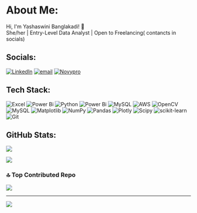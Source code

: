 # About Me:
Hi, I'm Yashaswini Banglakadi! 👋<br>She/her | Entry-Level Data Analyst | Open to Freelancing( contancts in socials)


##  Socials:
[![LinkedIn](https://img.shields.io/badge/LinkedIn-%230077B5.svg?logo=linkedin&logoColor=white)](www.linkedin.com/in/yashaswini-banglakadi) [![email](https://img.shields.io/badge/Email-D14836?logo=gmail&logoColor=white)](mailto:yashaswini.b1805@gmail.com) [![Novypro](https://img.shields.io/badge/Novypro-%230077B5.svg?logo=Novypro&logoColor=white)](https://www.novypro.com/manage_projects/yashaswini-banglakadi)

##  Tech Stack:
![Excel](https://img.shields.io/badge/excel-3670A0?style=for-the-badge&logo=Excel&logoColor=ffdd54) ![Power Bi](https://img.shields.io/badge/power_bi-F2C811?style=for-the-badge&logo=powerbi&logoColor=black)
![Python](https://img.shields.io/badge/python-3670A0?style=for-the-badge&logo=python&logoColor=ffdd54) ![Power Bi](https://img.shields.io/badge/power_bi-F2C811?style=for-the-badge&logo=powerbi&logoColor=black) ![MySQL](https://img.shields.io/badge/mysql-4479A1.svg?style=for-the-badge&logo=mysql&logoColor=white) ![AWS](https://img.shields.io/badge/AWS-%23FF9900.svg?style=for-the-badge&logo=amazon-aws&logoColor=white) ![OpenCV](https://img.shields.io/badge/opencv-%23white.svg?style=for-the-badge&logo=opencv&logoColor=white) ![MySQL](https://img.shields.io/badge/mysql-4479A1.svg?style=for-the-badge&logo=mysql&logoColor=white) ![Matplotlib](https://img.shields.io/badge/Matplotlib-%23ffffff.svg?style=for-the-badge&logo=Matplotlib&logoColor=Purple) ![NumPy](https://img.shields.io/badge/numpy-%23013243.svg?style=for-the-badge&logo=numpy&logoColor=purple) ![Pandas](https://img.shields.io/badge/pandas-%23150458.svg?style=for-the-badge&logo=pandas&logoColor=white) ![Plotly](https://img.shields.io/badge/Plotly-%233F4F75.svg?style=for-the-badge&logo=plotly&logoColor=white) ![Scipy](https://img.shields.io/badge/SciPy-%230C55A5.svg?style=for-the-badge&logo=scipy&logoColor=%white) ![scikit-learn](https://img.shields.io/badge/scikit--learn-%23F7931E.svg?style=for-the-badge&logo=scikit-learn&logoColor=white) ![Git](https://img.shields.io/badge/git-%23F05033.svg?style=for-the-badge&logo=git&logoColor=white)
##  GitHub Stats:

![](https://nirzak-streak-stats.vercel.app/?user=Yashaswini.Baglakadi&theme=dark&hide_border=false)<br/>

[![](https://visitcount.itsvg.in/api?id=Yashaswini.Banglakadi&icon=5&color=1)](https://visitcount.itsvg.in)

### 🔝 Top Contributed Repo
![](https://github-contributor-stats.vercel.app/api?username=YashaswiniBaglakadi&limit=5&theme=tokyonight&combine_all_yearly_contributions=true)

---
[![](https://visitcount.itsvg.in/api?id=YashaswiniBaglakadi&icon=0&color=5)](https://visitcount.itsvg.in)

